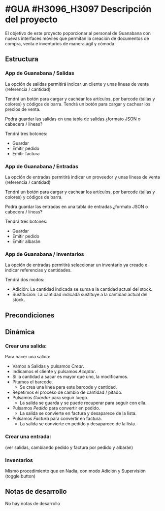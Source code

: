 # #GUA #H3096_H3097 Descripción del proyecto

El objetivo de este proyecto poporcionar al personal de Guanabana con nuevas interfaces móviles que permitan la creación de documentos de compra, venta e inventarios de manera ágil y cómoda.

## Estructura

### App de Guanabana / Salidas
La opción de salidas permitirá indicar un cliente y unas líneas de venta (referencia / cantidad)

Tendrá un botón para cargar y cachear los artículos, por barcode (tallas y colores) y códigos de barra.
Tendrá un botón para cargar y cachear los precios de venta.

Podrá guardar las salidas en una tabla de salidas ¿formato JSON o cabecera / líneas?

Tendrá tres botones:
* Guardar
* Emitir pedido
* Emitir factura

### App de Guanabana / Entradas
La opción de entradas permitirá indicar un proveedor y unas líneas de venta (referencia / cantidad)

Tendrá un botón para cargar y cachear los artículos, por barcode (tallas y colores) y códigos de barra.

Podrá guardar las entradas en una tabla de entradas ¿formato JSON o cabecera / líneas?

Tendrá tres botones:
* Guardar
* Emitir pedido
* Emitir albarán

### App de Guanabana / Inventarios
La opción de entradas permitirá seleccionar un inventario ya creado e indicar referencias y cantidades.

Tendrá dos modos:
* Adición: La cantidad indicada se suma a la cantidad actual del stock.
* Sustitución: La cantidad indicada sustituye a la cantidad actual del stock.

## Precondiciones

## Dinámica

### Crear una salida:

Para hacer una salida:
* Vamos a Salidas y pulsamos _Crear_.
* Indicamos el cliente y pulsamos _Aceptar_.
* Si la cantidad a sacar es mayor que uno, la modificamos.
* Pitamos el barcode.
    * Se crea una línea para este barcode y cantidad.
* Repetimos el proceso de cambio de cantidad / pitado.
* Pulsamos _Guardar_ para seguir luego.
    * La salida se guarda y se puede recuperar para seguir con ella.
* Pulsamos _Pedido_ para convertir en pedido.
    * La salida se convierte en factura y desaparece de la lista.
* Pulsamos _Factura_ para convertir en factura.
    * La salida se convierte en pedido y desaparece de la lista.

### Crear una entrada:

(ver salidas, cambiando pedido y factura por pedido y albarán)

### Inventarios
Mismo procedimiento que en Nadia, con modo Adición y Supervisión (toggle button)

## Notas de desarrollo
No hay notas de desarrollo
